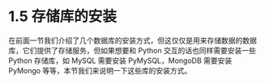 # 1.5 存储库的安装

在前面一节我们介绍了几个数据库的安装方式，但这仅仅是用来存储数据的数据库，它们提供了存储服务，但如果想要和 Python 交互的话也同样需要安装一些 Python 存储库，如 MySQL 需要安装 PyMySQL，MongoDB 需要安装 PyMongo 等等，本节我们来说明一下这些库的安装方式。